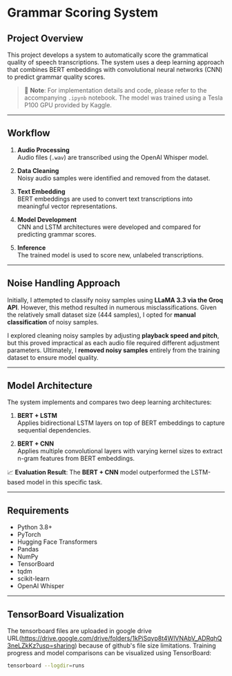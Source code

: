 # Grammar Scoring System

## Project Overview

This project develops a system to automatically score the grammatical quality of speech transcriptions. The system uses a deep learning approach that combines BERT embeddings with convolutional neural networks (CNN) to predict grammar quality scores.

> 📓 **Note**: For implementation details and code, please refer to the accompanying `.ipynb` notebook. The model was trained using a Tesla P100 GPU provided by Kaggle.

---

## Workflow

1. **Audio Processing**  
   Audio files (`.wav`) are transcribed using the OpenAI Whisper model.

2. **Data Cleaning**  
   Noisy audio samples were identified and removed from the dataset.

3. **Text Embedding**  
   BERT embeddings are used to convert text transcriptions into meaningful vector representations.

4. **Model Development**  
   CNN and LSTM architectures were developed and compared for predicting grammar scores.

5. **Inference**  
   The trained model is used to score new, unlabeled transcriptions.

---

## Noise Handling Approach

Initially, I attempted to classify noisy samples using **LLaMA 3.3 via the Groq API**. However, this method resulted in numerous misclassifications. Given the relatively small dataset size (444 samples), I opted for **manual classification** of noisy samples.

I explored cleaning noisy samples by adjusting **playback speed and pitch**, but this proved impractical as each audio file required different adjustment parameters. Ultimately, I **removed noisy samples** entirely from the training dataset to ensure model quality.

---

## Model Architecture

The system implements and compares two deep learning architectures:

1. **BERT + LSTM**  
   Applies bidirectional LSTM layers on top of BERT embeddings to capture sequential dependencies.

2. **BERT + CNN**  
   Applies multiple convolutional layers with varying kernel sizes to extract n-gram features from BERT embeddings.

📈 **Evaluation Result**: The **BERT + CNN** model outperformed the LSTM-based model in this specific task.

---

## Requirements

- Python 3.8+
- PyTorch
- Hugging Face Transformers
- Pandas
- NumPy
- TensorBoard
- tqdm
- scikit-learn
- OpenAI Whisper

---

## TensorBoard Visualization

The tensorboard files are uploaded in google drive URL(https://drive.google.com/drive/folders/1kPiSqyp8t4WlVNAbV_ADRqhQ3neLZkKz?usp=sharing) because of github's file size limitations. Training progress and model comparisons can be visualized using TensorBoard:

```bash
tensorboard --logdir=runs
